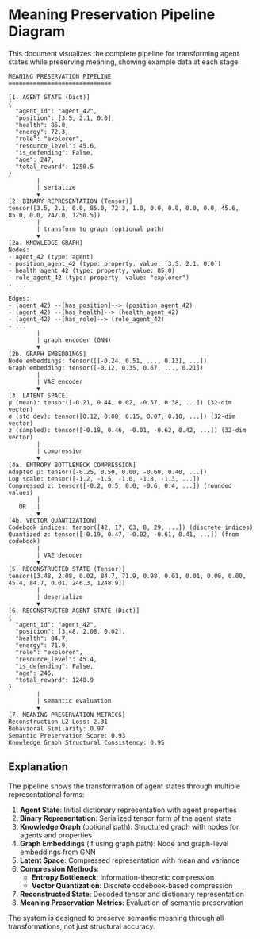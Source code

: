 # Meaning Preservation Pipeline Diagram

This document visualizes the complete pipeline for transforming agent states while preserving meaning, showing example data at each stage.

```
MEANING PRESERVATION PIPELINE
=============================

[1. AGENT STATE (Dict)]
{
  "agent_id": "agent_42",
  "position": [3.5, 2.1, 0.0],
  "health": 85.0,
  "energy": 72.3,
  "role": "explorer",
  "resource_level": 45.6,
  "is_defending": False,
  "age": 247,
  "total_reward": 1250.5
}
        |
        | serialize
        ▼
[2. BINARY REPRESENTATION (Tensor)]
tensor([3.5, 2.1, 0.0, 85.0, 72.3, 1.0, 0.0, 0.0, 0.0, 0.0, 45.6, 85.0, 0.0, 247.0, 1250.5])
        |
        | transform to graph (optional path)
        ▼
[2a. KNOWLEDGE GRAPH]
Nodes:
- agent_42 (type: agent)
- position_agent_42 (type: property, value: [3.5, 2.1, 0.0])
- health_agent_42 (type: property, value: 85.0)
- role_agent_42 (type: property, value: "explorer")
- ...

Edges:
- (agent_42) --[has_position]--> (position_agent_42)
- (agent_42) --[has_health]--> (health_agent_42)
- (agent_42) --[has_role]--> (role_agent_42)
- ...
        |
        | graph encoder (GNN)
        ▼
[2b. GRAPH EMBEDDINGS]
Node embeddings: tensor([[-0.24, 0.51, ..., 0.13], ...])
Graph embedding: tensor([-0.12, 0.35, 0.67, ..., 0.21])
        |
        | VAE encoder
        ▼
[3. LATENT SPACE]
μ (mean): tensor([-0.21, 0.44, 0.02, -0.57, 0.38, ...]) (32-dim vector)
σ (std dev): tensor([0.12, 0.08, 0.15, 0.07, 0.10, ...]) (32-dim vector)
z (sampled): tensor([-0.18, 0.46, -0.01, -0.62, 0.42, ...]) (32-dim vector)
        |
        | compression
        ▼
[4a. ENTROPY BOTTLENECK COMPRESSION]
Adapted μ: tensor([-0.25, 0.50, 0.00, -0.60, 0.40, ...])
Log scale: tensor([-1.2, -1.5, -1.0, -1.8, -1.3, ...])
Compressed z: tensor([-0.2, 0.5, 0.0, -0.6, 0.4, ...]) (rounded values)
        |
   OR   |
        ▼
[4b. VECTOR QUANTIZATION]
Codebook indices: tensor([42, 17, 63, 8, 29, ...]) (discrete indices)
Quantized z: tensor([-0.19, 0.47, -0.02, -0.61, 0.41, ...]) (from codebook)
        |
        | VAE decoder
        ▼
[5. RECONSTRUCTED STATE (Tensor)]
tensor([3.48, 2.08, 0.02, 84.7, 71.9, 0.98, 0.01, 0.01, 0.00, 0.00, 45.4, 84.7, 0.01, 246.3, 1248.9])
        |
        | deserialize
        ▼
[6. RECONSTRUCTED AGENT STATE (Dict)]
{
  "agent_id": "agent_42",
  "position": [3.48, 2.08, 0.02],
  "health": 84.7,
  "energy": 71.9,
  "role": "explorer",
  "resource_level": 45.4,
  "is_defending": False,
  "age": 246,
  "total_reward": 1248.9
}
        |
        | semantic evaluation
        ▼
[7. MEANING PRESERVATION METRICS]
Reconstruction L2 Loss: 2.31
Behavioral Similarity: 0.97
Semantic Preservation Score: 0.93
Knowledge Graph Structural Consistency: 0.95
```

## Explanation

The pipeline shows the transformation of agent states through multiple representational forms:

1. **Agent State**: Initial dictionary representation with agent properties
2. **Binary Representation**: Serialized tensor form of the agent state
3. **Knowledge Graph** (optional path): Structured graph with nodes for agents and properties
4. **Graph Embeddings** (if using graph path): Node and graph-level embeddings from GNN
5. **Latent Space**: Compressed representation with mean and variance 
6. **Compression Methods**:
   - **Entropy Bottleneck**: Information-theoretic compression
   - **Vector Quantization**: Discrete codebook-based compression
7. **Reconstructed State**: Decoded tensor and dictionary representation
8. **Meaning Preservation Metrics**: Evaluation of semantic preservation

The system is designed to preserve semantic meaning through all transformations, not just structural accuracy. 